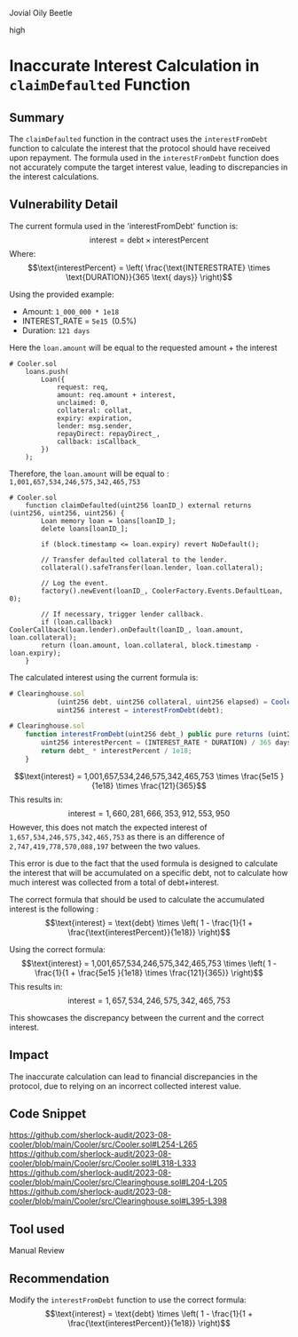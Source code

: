 Jovial Oily Beetle

high

# Inaccurate Interest Calculation in `claimDefaulted` Function
## Summary
The `claimDefaulted` function in the contract uses the `interestFromDebt` function to calculate the interest that the protocol should have received upon repayment. The formula used in the `interestFromDebt` function does not accurately compute the target interest value, leading to discrepancies in the interest calculations.

## Vulnerability Detail
The current formula used in the 'interestFromDebt' function is:
$$\text{interest} = \text{debt} \times \text{interestPercent}$$ 
Where:
$$\text{interestPercent} = \left( \frac{\text{INTERESTRATE} \times \text{DURATION}}{365 \text{ days}} \right)$$

Using the provided example: 
- Amount: `1_000_000 * 1e18`
- INTEREST_RATE = `5e15 `(0.5%)
- Duration: `121 days`

Here the `loan.amount` will be equal to the requested amount + the interest
```javascript=254
# Cooler.sol
    loans.push(
        Loan({
            request: req,
            amount: req.amount + interest,
            unclaimed: 0,
            collateral: collat,
            expiry: expiration,
            lender: msg.sender,
            repayDirect: repayDirect_,
            callback: isCallback_
        })
    );
```
Therefore, the `loan.amount` will be equal to : `1,001,657,534,246,575,342,465,753`
```javascript=318
# Cooler.sol
    function claimDefaulted(uint256 loanID_) external returns (uint256, uint256, uint256) {
        Loan memory loan = loans[loanID_];
        delete loans[loanID_];

        if (block.timestamp <= loan.expiry) revert NoDefault();

        // Transfer defaulted collateral to the lender.
        collateral().safeTransfer(loan.lender, loan.collateral);

        // Log the event.
        factory().newEvent(loanID_, CoolerFactory.Events.DefaultLoan, 0);

        // If necessary, trigger lender callback.
        if (loan.callback) CoolerCallback(loan.lender).onDefault(loanID_, loan.amount, loan.collateral);
        return (loan.amount, loan.collateral, block.timestamp - loan.expiry);
    }
```

The calculated interest using the current formula is:
```javascript
# Clearinghouse.sol
            (uint256 debt, uint256 collateral, uint256 elapsed) = Cooler(coolers_[i]).claimDefaulted(loans_[i]);
            uint256 interest = interestFromDebt(debt);
```
```javascript
# Clearinghouse.sol
    function interestFromDebt(uint256 debt_) public pure returns (uint256) {
        uint256 interestPercent = (INTEREST_RATE * DURATION) / 365 days;
        return debt_ * interestPercent / 1e18;
    }
```
$$\text{interest} = 1,001,657,534,246,575,342,465,753 \times  \frac{5e15 }{1e18} \times \frac{121}{365}$$
This results in: 
$$\text{interest} = 1,660,281,666,353,912,553,950$$ 
However, this does not match the expected interest of `1,657,534,246,575,342,465,753` as there is an difference of `2,747,419,778,570,088,197` between the two values.




This error is due to the fact that the used formula is designed to calculate the interest that will be accumulated on a specific debt, not to calculate how much interest was collected from a total of debt+interest.

The correct formula that should be used to calculate the accumulated interest is the following :
$$\text{interest} = \text{debt} \times \left( 1 - \frac{1}{1 + \frac{\text{interestPercent}}{1e18}} \right)$$

Using the correct formula:
$$\text{interest} = 1,001,657,534,246,575,342,465,753 \times \left( 1 - \frac{1}{1 + \frac{5e15 }{1e18}  \times \frac{121}{365}} \right)$$
This results in: $$\text{interest} = 1,657,534,246,575,342,465,753$$

This showcases the discrepancy between the current and the correct interest.


## Impact
The inaccurate calculation can lead to financial discrepancies in the protocol, due to relying on an incorrect collected interest value.

## Code Snippet
https://github.com/sherlock-audit/2023-08-cooler/blob/main/Cooler/src/Cooler.sol#L254-L265
https://github.com/sherlock-audit/2023-08-cooler/blob/main/Cooler/src/Cooler.sol#L318-L333
https://github.com/sherlock-audit/2023-08-cooler/blob/main/Cooler/src/Clearinghouse.sol#L204-L205
https://github.com/sherlock-audit/2023-08-cooler/blob/main/Cooler/src/Clearinghouse.sol#L395-L398

## Tool used
Manual Review

## Recommendation
Modify the `interestFromDebt` function to use the correct formula:
$$\text{interest} = \text{debt} \times \left( 1 - \frac{1}{1 + \frac{\text{interestPercent}}{1e18}} \right)$$